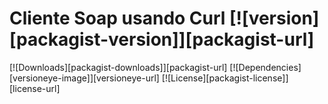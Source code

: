 # Cliente Soap usando Curl [![version][packagist-version]][packagist-url]

[![Downloads][packagist-downloads]][packagist-url]
[![Dependencies][versioneye-image]][versioneye-url]
[![License][packagist-license]][license-url]
